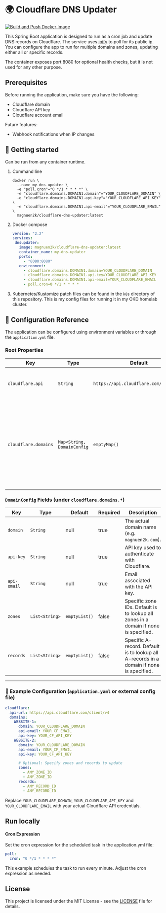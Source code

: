# 🌍 Cloudflare DNS Updater

[![Build and Push Docker Image](https://github.com/magnuen2k/cloudflare-dns-updater/actions/workflows/build-push.yml/badge.svg)](https://github.com/magnuen2k/cloudflare-dns-updater/actions/workflows/build-push.yml)

This Spring Boot application is designed to run as a cron job and update DNS records on Cloudflare.
The service uses [ipify](https://www.ipify.org/) to poll for its public ip. You can configure the app to run for
multiple domains and zones, updating either all or specific records.

The container exposes port 8080 for optional health checks, but it is not used for any other purpose.

## Prerequisites

Before running the application, make sure you have the following:

- Cloudflare domain
- Cloudflare API key
- Cloudflare account email

Future features:

- Webhook notifications when IP changes

## 🚀 Getting started

Can be run from any container runtime.

1. Command line
    ```shell
    docker run \
      --name my-dns-updater \
      -e "poll.cron"="0 */1 * * * *" \
      -e "cloudflare.domains.DOMAIN1.domain"="YOUR_CLOUDFLARE_DOMAIN" \
      -e "cloudflare.domains.DOMAIN1.api-key"="YOUR_CLOUDFLARE_API_KEY" \
      -e "cloudflare.domains.DOMAIN1.api-email"="YOUR_CLOUDFLARE_EMAIL" \
      magnuen2k/cloudflare-dns-updater:latest
    ```
2. Docker compose
     ```yaml
    version: "2.2"
    services:
      dnsupdater:
        image: magnuen2k/cloudflare-dns-updater:latest
        container_name: my-dns-updater
        ports:
          - "8080:8080"
        environment:
          - cloudflare.domains.DOMAIN1.domain=YOUR_CLOUDFLARE_DOMAIN
          - cloudflare.domains.DOMAIN1.api-key=YOUR_CLOUDFLARE_API_KEY
          - cloudflare.domains.DOMAIN1.api-email=YOUR_CLOUDFLARE_EMAIL
          - poll.cron=0 */1 * * * *
      ```
3. Kubernetes/Kustomize patch files can be found in the `k8s` directory of this repository. This is my config files for
   running it in my OKD homelab cluster.

## 📖 Configuration Reference

The application can be configured using environment variables or through the `application.yml` file.

### Root Properties

| Key                  | Type                       | Default                                | Description                                                                                                                                                                       |
|----------------------|----------------------------|----------------------------------------|-----------------------------------------------------------------------------------------------------------------------------------------------------------------------------------|
| `cloudflare.api`     | `String`                   | `https://api.cloudflare.com/client/v4` | Base URL for the Cloudflare API or integration endpoint.                                                                                                                          |
| `cloudflare.domains` | `Map<String, DomainConfig` | `emptyMap()`                           | A named map of domain configurations. Each key is a page ID (e.g. `some-page`). This is done to make it easier to inject configuration from docker-compose and not rely on lists. |

### `DomainConfig` Fields (under `cloudflare.domains.*`)

| Key         | Type           | Default       | Required | Description                                                                             |
|-------------|----------------|---------------|----------|-----------------------------------------------------------------------------------------|
| `domain`    | `String`       | null          | true     | The actual domain name (e.g. `magnuen2k.com`).                                          |
| `api-key`   | `String`       | null          | true     | API key used to authenticate with Cloudflare.                                           |
| `api-email` | `String`       | null          | true     | Email associated with the API key.                                                      |
| `zones`     | `List<String>` | `emptyList()` | false    | Specific zone IDs. Default is to lookup all zones in a domain if none is specified.     |
| `records`   | `List<String>` | `emptyList()` | false    | Specific A-record. Default is to lookup all A-records in a domain if none is specified. |

---

### 🧪 Example Configuration (`application.yaml` or external config file)

```yaml
cloudflare:
  api-url: https://api.cloudflare.com/client/v4
  domains:
    WEBSITE-1:
      domain: YOUR_CLOUDFLARE_DOMAIN
      api-email: YOUR_CF_EMAIL
      api-key: YOUR_CF_API_KEY
    WEBSITE-2:
      domain: YOUR_CLOUDFLARE_DOMAIN
      api-email: YOUR_CF_EMAIL
      api-key: YOUR_CF_API_KEY

      # Optional: Specify zones and records to update
      zones:
        - ANY_ZONE_ID
        - ANY_ZONE_ID
      records:
        - ANY_RECORD_ID
        - ANY_RECORD_ID
```

Replace `YOUR_CLOUDFLARE_DOMAIN`, `YOUR_CLOUDFLARE_API_KEY` and `YOUR_CLOUDFLARE_EMAIL` with your actual Cloudflare API
credentials.

## Run locally

#### Cron Expression

Set the cron expression for the scheduled task in the application.yml file:

```yaml
poll:
  cron: "0 */1 * * * *"
```

This example schedules the task to run every minute. Adjust the cron expression as needed.

## License

This project is licensed under the MIT License - see the [LICENSE](https://opensource.org/license/mit/) file for
details.
